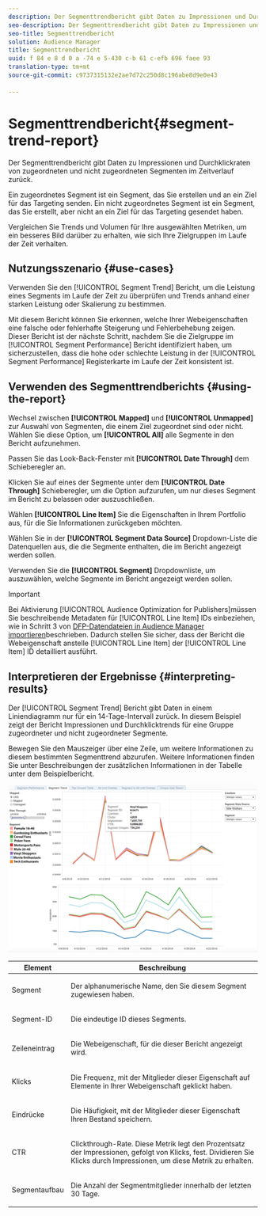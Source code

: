 ```yaml
---
description: Der Segmenttrendbericht gibt Daten zu Impressionen und Durchklickraten von zugeordneten und nicht zugeordneten Segmenten im Zeitverlauf zurück. Ein zugeordnetes Segment ist ein Segment, das Sie erstellen und an ein Ziel für das Targeting senden. Ein nicht zugeordnetes Segment ist ein Segment, das Sie erstellt, aber nicht an ein Ziel für das Targeting gesendet haben. Vergleichen Sie Trends und Volumen für Ihre ausgewählten Metriken, um ein besseres Bild darüber zu erhalten, wie sich Ihre Zielgruppen im Laufe der Zeit verhalten.
seo-description: Der Segmenttrendbericht gibt Daten zu Impressionen und Durchklickraten von zugeordneten und nicht zugeordneten Segmenten im Zeitverlauf zurück. Ein zugeordnetes Segment ist ein Segment, das Sie erstellen und an ein Ziel für das Targeting senden. Ein nicht zugeordnetes Segment ist ein Segment, das Sie erstellt, aber nicht an ein Ziel für das Targeting gesendet haben. Vergleichen Sie Trends und Volumen für Ihre ausgewählten Metriken, um ein besseres Bild darüber zu erhalten, wie sich Ihre Zielgruppen im Laufe der Zeit verhalten.
seo-title: Segmenttrendbericht
solution: Audience Manager
title: Segmenttrendbericht
uuid: f 84 e 8 d 0 a -74 e 5-430 c-b 61 c-efb 696 faee 93
translation-type: tm+mt
source-git-commit: c9737315132e2ae7d72c250d8c196abe8d9e0e43

---
```



# Segmenttrendbericht{#segment-trend-report}

Der Segmenttrendbericht gibt Daten zu Impressionen und Durchklickraten von zugeordneten und nicht zugeordneten Segmenten im Zeitverlauf zurück.

Ein zugeordnetes Segment ist ein Segment, das Sie erstellen und an ein Ziel für das Targeting senden. Ein nicht zugeordnetes Segment ist ein Segment, das Sie erstellt, aber nicht an ein Ziel für das Targeting gesendet haben.

Vergleichen Sie Trends und Volumen für Ihre ausgewählten Metriken, um ein besseres Bild darüber zu erhalten, wie sich Ihre Zielgruppen im Laufe der Zeit verhalten.

## Nutzungsszenario {#use-cases}

Verwenden Sie den [!UICONTROL Segment Trend] Bericht, um die Leistung eines Segments im Laufe der Zeit zu überprüfen und Trends anhand einer starken Leistung oder Skalierung zu bestimmen.

Mit diesem Bericht können Sie erkennen, welche Ihrer Webeigenschaften eine falsche oder fehlerhafte Steigerung und Fehlerbehebung zeigen. Dieser Bericht ist der nächste Schritt, nachdem Sie die Zielgruppe im [!UICONTROL Segment Performance] Bericht identifiziert haben, um sicherzustellen, dass die hohe oder schlechte Leistung in der [!UICONTROL Segment Performance] Registerkarte im Laufe der Zeit konsistent ist.

## Verwenden des Segmenttrendberichts {#using-the-report}

Wechsel zwischen **[!UICONTROL Mapped]** und **[!UICONTROL Unmapped]** zur Auswahl von Segmenten, die einem Ziel zugeordnet sind oder nicht. Wählen Sie diese Option, um **[!UICONTROL All]** alle Segmente in den Bericht aufzunehmen.

Passen Sie das Look-Back-Fenster mit **[!UICONTROL Date Through]** dem Schieberegler an.

Klicken Sie auf eines der Segmente unter dem **[!UICONTROL Date Through]** Schieberegler, um die Option aufzurufen, um nur dieses Segment im Bericht zu belassen oder auszuschließen.

Wählen **[!UICONTROL Line Item]** Sie die Eigenschaften in Ihrem Portfolio aus, für die Sie Informationen zurückgeben möchten.

Wählen Sie in der **[!UICONTROL Segment Data Source]** Dropdown-Liste die Datenquellen aus, die die Segmente enthalten, die im Bericht angezeigt werden sollen.

Verwenden Sie die **[!UICONTROL Segment]** Dropdownliste, um auszuwählen, welche Segmente im Bericht angezeigt werden sollen.

>[!IMPORTANT]
>
>Bei Aktivierung [!UICONTROL Audience Optimization for Publishers]müssen Sie beschreibende Metadaten für [!UICONTROL Line Item] IDs einbeziehen, wie in Schritt 3 von [DFP-Datendateien in Audience Manager importieren](../../../reporting/audience-optimization-reports/aor-publishers/import-dfp.md)beschrieben. Dadurch stellen Sie sicher, dass der Bericht die Webeigenschaft anstelle [!UICONTROL Line Item] der [!UICONTROL Line Item] ID detailliert ausführt.

## Interpretieren der Ergebnisse {#interpreting-results}

Der [!UICONTROL Segment Trend] Bericht gibt Daten in einem Liniendiagramm nur für ein 14-Tage-Intervall zurück. In diesem Beispiel zeigt der Bericht Impressionen und Durchklicktrends für eine Gruppe zugeordneter und nicht zugeordneter Segmente.

Bewegen Sie den Mauszeiger über eine Zeile, um weitere Informationen zu diesem bestimmten Segmenttrend abzurufen. Weitere Informationen finden Sie unter Beschreibungen der zusätzlichen Informationen in der Tabelle unter dem Beispielbericht.

![](assets/publisher_segment_trend.png)

<table id="table_AFE2540583C34835B04584693ADFD26A"> 
 <thead> 
  <tr> 
   <th colname="col1" class="entry"> Element </th> 
   <th colname="col2" class="entry"> Beschreibung </th> 
  </tr>
 </thead>
 <tbody> 
  <tr> 
   <td colname="col1"> <p><span class="wintitle"> Segment</span> </p> </td> 
   <td colname="col2"> <p>Der alphanumerische Name, den Sie diesem Segment zugewiesen haben. </p> </td> 
  </tr> 
  <tr> 
   <td colname="col1"> <p><span class="wintitle"> Segment-ID</span> </p> </td> 
   <td colname="col2"> <p>Die eindeutige ID dieses Segments. </p> </td> 
  </tr> 
  <tr> 
   <td colname="col1"> <p><span class="wintitle"> Zeileneintrag</span> </p> </td> 
   <td colname="col2"> <p>Die Webeigenschaft, für die dieser Bericht angezeigt wird. </p> </td> 
  </tr> 
  <tr> 
   <td colname="col1"> <p><span class="wintitle"> Klicks</span> </p> </td> 
   <td colname="col2"> <p>Die Frequenz, mit der Mitglieder dieser Eigenschaft auf Elemente in Ihrer Webeigenschaft geklickt haben. </p> </td> 
  </tr> 
  <tr> 
   <td colname="col1"> <p><span class="wintitle"> Eindrücke</span> </p> </td> 
   <td colname="col2"> <p>Die Häufigkeit, mit der Mitglieder dieser Eigenschaft Ihren Bestand speichern. </p> </td> 
  </tr> 
  <tr> 
   <td colname="col1"> <p><span class="wintitle"> CTR</span> </p> </td> 
   <td colname="col2"> <p>Clickthrough-Rate. Diese Metrik legt den Prozentsatz der Impressionen, gefolgt von Klicks, fest. Dividieren Sie Klicks durch Impressionen, um diese Metrik zu erhalten. </p> </td> 
  </tr> 
  <tr> 
   <td colname="col1"> <p><span class="wintitle"> Segmentaufbau</span> </p> </td> 
   <td colname="col2"> <p>Die Anzahl der Segmentmitglieder innerhalb der letzten 30 Tage. </p> </td> 
  </tr> 
 </tbody> 
</table>
